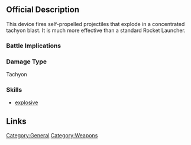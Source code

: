 ## Official Description

This device fires self-propelled projectiles that explode in a
concentrated tachyon blast. It is much more effective than a standard
Rocket Launcher.

### Battle Implications

### Damage Type

Tachyon

### Skills

- [explosive](Skills/explosive "wikilink")

## Links

[Category:General](Category:General "wikilink")
[Category:Weapons](Category:Weapons "wikilink")